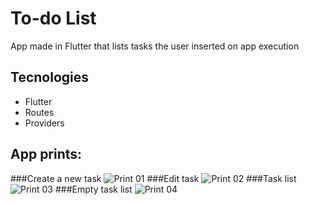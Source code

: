 # To-do List
App made in Flutter that lists tasks the user inserted on app execution

## Tecnologies

- Flutter
- Routes
- Providers

## App prints:
###Create a new task
![Print 01](docs/print_criar.jpg)
###Edit task
![Print 02](docs/print_editar.jpg)
###Task list
![Print 03](docs/print_listagem.jpg)
###Empty task list
![Print 04](docs/print_listagem_vazia.jpg)
